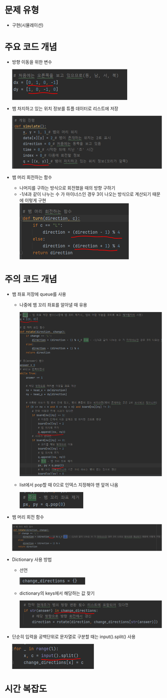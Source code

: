 # 문제 유형 
- 구현(시뮬레이션)

# 주요 코드 개념
- 방향 이동을 위한 변수

    ![img_6.png](캡처이미지/img_6.png)

- 뱀 차지하고 있는 위치 정보를 튜플 데이터로 리스트에 저장

    ![img_7.png](캡처이미지/img_7.png)

- 뱀 머리 회전하는 함수
  - 나머지를 구하는 방식으로 회전했을 때의 방향 구하기
  - -1/4과 같이 나누는 수 가 마이너스인 경우 3이 나오는 방식으로 계산되기 때문에 이렇게 구현  
    ![img_8.png](캡처이미지/img_8.png)

# 주의 코드 개념 
- 뱀 좌표 저장에 queue를 사용
  - 나중에 뱀 꼬리 좌표를 알아낼 때 유용

    ![img_3.png](../이미지/뱀_4.png)

  - list에서 pop할 때 0으로 인덱스 지정해야 맨 앞꺼 나옴

    ![img_2.png](../이미지/뱀_3.png)

- 뱀 머리 회전 함수
  
  ![img.png](../이미지/뱀_1.png)

- Dictionary 사용 방법
  - 선언

    ![img_6.png](../이미지/뱀_7.png)
  
  - dictionary의 keys에서 해당하는 값 찾기 
    
    ![img_5.png](../이미지/뱀_6.png)

- 단순히 입력을 공백단위로 문자열로 구분할 때는 input().split() 사용

  ![img_4.png](../이미지/뱀_5.png)

# 시간 복잡도